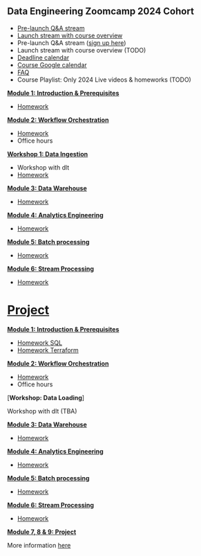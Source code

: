## Data Engineering Zoomcamp 2024 Cohort

* [Pre-launch Q&A stream](https://www.youtube.com/watch?v=91b8u9GmqB4)
* [Launch stream with course overview](https://www.youtube.com/live/AtRhA-NfS24?si=5JzA_E8BmJjiLi8l)
* Pre-launch Q&A stream ([sign up here](https://lu.ma/1u1jlz4x)) 
* Launch stream with course overview (TODO)
* [Deadline calendar](https://docs.google.com/spreadsheets/d/e/2PACX-1vQACMLuutV5rvXg5qICuJGL-yZqIV0FBD84CxPdC5eZHf8TfzB-CJT_3Mo7U7oGVTXmSihPgQxuuoku/pubhtml)
* [Course Google calendar](https://calendar.google.com/calendar/?cid=ZXIxcjA1M3ZlYjJpcXU0dTFmaG02MzVxMG9AZ3JvdXAuY2FsZW5kYXIuZ29vZ2xlLmNvbQ)
* [FAQ](https://docs.google.com/document/d/19bnYs80DwuUimHM65UV3sylsCn2j1vziPOwzBwQrebw/edit?usp=sharing)
* Course Playlist: Only 2024 Live videos & homeworks (TODO)


[**Module 1: Introduction & Prerequisites**](01-docker-terraform/)

* [Homework](01-docker-terraform/homework.md)


[**Module 2: Workflow Orchestration**](02-workflow-orchestration)

* [Homework](02-workflow-orchestration/homework.md)
* Office hours

[**Workshop 1: Data Ingestion**](workshops/dlt.md)

* Workshop with dlt
* [Homework](workshops/dlt.md)


[**Module 3: Data Warehouse**](03-data-warehouse)

* [Homework](03-data-warehouse/homework.md)


[**Module 4: Analytics Engineering**](04-analytics-engineering/)

* [Homework](04-analytics-engineering/homework.md)


[**Module 5: Batch processing**](05-batch/)

* [Homework](05-batch/homework.md)


[**Module 6: Stream Processing**](06-streaming)

* [Homework](06-streaming/homework.md)


[**Project**](project.md)
=======
[**Module 1: Introduction & Prerequisites**](01_docker_sql/)

* [Homework SQL](01_docker_sql/homework.md)
* [Homework Terraform](01_terraform/homework.md)

[**Module 2: Workflow Orchestration**](02_workflow_orchestration)

* [Homework](02_workflow_orchestration/homework.md)
* Office hours

[**Workshop: Data Loading**]

Workshop with dlt (TBA)


[**Module 3: Data Warehouse**](03_data_warehouse)

* [Homework](03_data_warehouse/homework.md)


[**Module 4: Analytics Engineering**](04_analytics_engineering/)

* [Homework](04_analytics_engineering/homework.md)


[**Module 5: Batch processing**](05_batch_processing/)

* [Homework](05_batch_processing/homework.md)


[**Module 6: Stream Processing**](06_stream_processing)

* [Homework](06_stream_processing/homework.md)


[**Module 7, 8 & 9: Project**](project.md)

More information [here](project.md)
